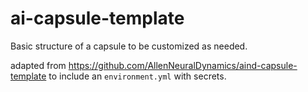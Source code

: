 # ai-capsule-template

Basic structure of a capsule to be customized as needed.

adapted from https://github.com/AllenNeuralDynamics/aind-capsule-template to include an `environment.yml` with secrets. 

